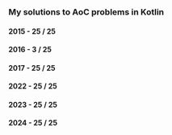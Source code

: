 ### My solutions to AoC problems in Kotlin


#### 2015 - 25 / 25
#### 2016 -  3 / 25
#### 2017 - 25 / 25
#### 2022 - 25 / 25
#### 2023 - 25 / 25
#### 2024 - 25 / 25

